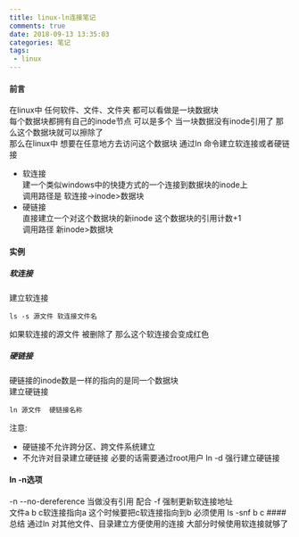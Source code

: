 ```yaml
---
title: linux-ln连接笔记
comments: true
date: 2018-09-13 13:35:03
categories: 笔记
tags:
 - linux 
---
```

#### 前言 
在linux中 任何软件、文件、文件夹 都可以看做是一块数据块   
每个数据块都拥有自己的inode节点 可以是多个  当一块数据没有inode引用了 那么这个数据块就可以擦除了  
那么在linux中 想要在任意地方去访问这个数据块 通过ln 命令建立软连接或者硬链接    
* 软连接   
建一个类似windows中的快捷方式的一个连接到数据块的inode上    
调用路径是 软连接->inode>数据块   
* 硬链接   
直接建立一个对这个数据块的新inode 这个数据块的引用计数+1   
调用路径 新inode>数据块    
#### 实例
##### 软连接
建立软连接
```
ls -s 源文件 软连接文件名
```
如果软连接的源文件 被删除了 那么这个软连接会变成红色   
##### 硬链接 
硬链接的inode数是一样的指向的是同一个数据块  
建立硬链接
```
ln 源文件  硬链接名称  
```
注意:
* 硬链接不允许跨分区、跨文件系统建立 
* 不允许对目录建立硬链接  必要的话需要通过root用户 ln -d  强行建立硬链接 
#### ln -n选项 
-n  --no-dereference 当做没有引用  配合 -f 强制更新软连接地址  
文件a b 
c软连接指向a  这个时候要把c软连接指向到b  必须使用  ls -snf b c 
####总结
通过ln 对其他文件、目录建立方便使用的连接  大部分时候使用软连接就够了  
